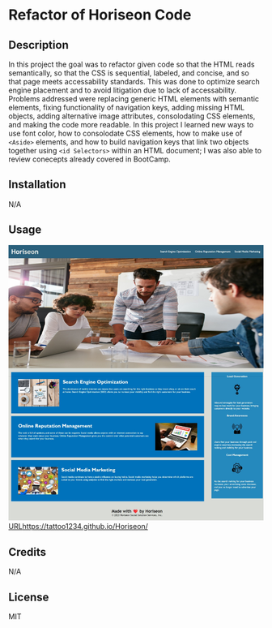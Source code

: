 # Refactor of Horiseon Code
## Description
In this project the goal was to refactor given code so that the HTML reads semantically, so that the CSS is sequential, labeled, and concise, and so that page meets accessability standards.  This was done to optimize search engine placement and to avoid litigation due to lack of accessability.  Problems addressed were replacing generic HTML elements with semantic elements, fixing functionality of navigation keys, adding missing HTML objects, adding alternative image attributes, consolodating CSS elements, and making the code more readable.  In this project I learned new ways to use font color, how to consolodate CSS elements, how to make use of `<Aside>` elements, and how to build navigation keys that link two objects together using `<id Selectors>` within an HTML document; I was also able to review conecepts already covered in BootCamp.  
## Installation
N/A
## Usage
![image of Horiseon Webpage](assets/images/SiteScreenshot.jpg)
[URL](https://tattoo1234.github.io/Horiseon/)https://tattoo1234.github.io/Horiseon/

## Credits
N/A

## License
MIT

